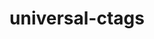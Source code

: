 ---
title: "universal-ctags"
layout: cache
categories: [package, v0.22.0]
meta: {"versions": ["5.9.20210912.0"], "compilers": ["gcc@=10.2.1", "gcc@=7.5.0"], "oss": ["centos7", "ubuntu18.04"], "platforms": ["linux"], "targets": ["x86_64_v3"], "stacks": ["developer-tools", "developer-tools-manylinux2014", "root"], "num_specs": 2, "num_specs_by_stack": {"developer-tools-manylinux2014": 1, "root": 2, "developer-tools": 1}}
spec_details: [{"hash": "zdfk4i7ugl3uv6avjo77a4dx2ycvgyb2", "compiler": "gcc@=10.2.1", "versions": ["5.9.20210912.0"], "os": "centos7", "platform": "linux", "target": "x86_64_v3", "variants": ["build_system=autotools"], "stacks": ["developer-tools-manylinux2014", "root"], "size": "-", "tarball": "https://binaries.spack.io/releases/v0.22.0/build_cache/linux-centos7-x86_64_v3/gcc-10.2.1/universal-ctags-5.9.20210912.0/linux-centos7-x86_64_v3-gcc-10.2.1-universal-ctags-5.9.20210912.0-zdfk4i7ugl3uv6avjo77a4dx2ycvgyb2.spack"}, {"hash": "celp2xv5qqmb2cy3talpetjxgtd4v724", "compiler": "gcc@=7.5.0", "versions": ["5.9.20210912.0"], "os": "ubuntu18.04", "platform": "linux", "target": "x86_64_v3", "variants": ["build_system=autotools"], "stacks": ["root", "developer-tools"], "size": "-", "tarball": "https://binaries.spack.io/releases/v0.22.0/build_cache/linux-ubuntu18.04-x86_64_v3/gcc-7.5.0/universal-ctags-5.9.20210912.0/linux-ubuntu18.04-x86_64_v3-gcc-7.5.0-universal-ctags-5.9.20210912.0-celp2xv5qqmb2cy3talpetjxgtd4v724.spack"}]
---